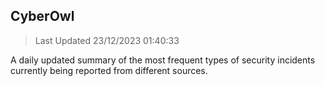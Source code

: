 ## CyberOwl 
> Last Updated 23/12/2023 01:40:33 


A daily updated summary of the most frequent types of security incidents currently being reported from different sources.

